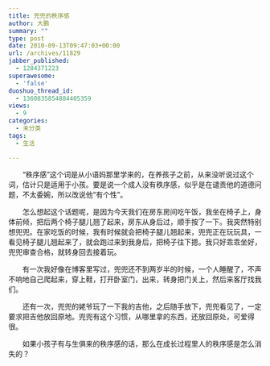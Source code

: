 ```yaml
---
title: 兜兜的秩序感
author: 大鹏
summary: ""
type: post
date: 2010-09-13T09:47:03+00:00
url: /archives/11829
jabber_published:
  - 1284371223
superawesome:
  - 'false'
duoshuo_thread_id:
  - 1360835854884405359
views:
  - 9
categories:
  - 未分类
tags:
  - 生活

---
```

　　“秩序感”这个词是从小语妈那里学来的，在养孩子之前，从来没听说过这个词，估计只是适用于小孩。要是说一个成人没有秩序感，似乎是在谴责他的道德问题，不太委婉，所以改说他“有个性”。
  
　　怎么想起这个话题呢，是因为今天我们在房东房间吃午饭，我坐在椅子上，身体前倾，把后两个椅子腿儿翘了起来，房东从身后过，顺手按了一下。我突然特别想兜兜。在家吃饭的时候，我有时候就会把椅子腿儿翘起来，兜兜正在玩玩具，一看见椅子腿儿翘起来了，就会跑过来到我身后，把椅子往下摁。我只好乖乖坐好，兜兜审查合格，就转身回去接着玩。
  
　　有一次我好像在博客里写过，兜兜还不到两岁半的时候，一个人睡醒了，不声不响地自己爬起来，穿上鞋，打开卧室门，出来，转身把门关上，然后来客厅找我们。
  
　　还有一次，兜兜的姥爷玩了一下我的吉他，之后随手放下，兜兜看见了，一定要求把吉他放回原地。兜兜有这个习惯，从哪里拿的东西，还放回原处，可爱得很。
  
　　如果小孩子有与生俱来的秩序感的话，那么在成长过程里人的秩序感是怎么消失的？
